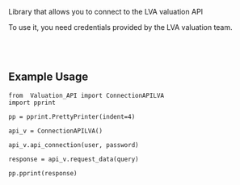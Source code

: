 
Library that allows you to connect to the LVA valuation API 

To use it, you need credentials provided by the LVA valuation team.

<br>



<br>

##  Example Usage

```
from  Valuation_API import ConnectionAPILVA
import pprint

pp = pprint.PrettyPrinter(indent=4)

api_v = ConnectionAPILVA()

api_v.api_connection(user, password)

response = api_v.request_data(query)

pp.pprint(response)
```